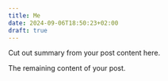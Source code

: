```yaml
---
title: Me
date: 2024-09-06T18:50:23+02:00
draft: true
---
```


Cut out summary from your post content here.

<!--more-->

The remaining content of your post.

